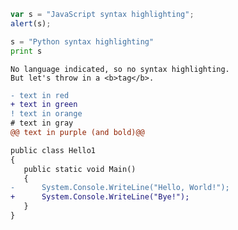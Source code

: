 



```javascript
var s = "JavaScript syntax highlighting";
alert(s);
```
 


```python
s = "Python syntax highlighting"
print s
```
 
```
No language indicated, so no syntax highlighting. 
But let's throw in a <b>tag</b>.
```


```diff
- text in red
+ text in green
! text in orange
# text in gray
@@ text in purple (and bold)@@
```


```diff
public class Hello1
{
   public static void Main()
   {
-      System.Console.WriteLine("Hello, World!");
+      System.Console.WriteLine("Bye!");
   }
}
```